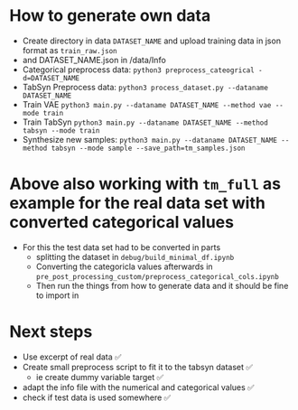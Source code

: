 # How to generate own data
- Create directory in data `DATASET_NAME` and upload training data in json format as `train_raw.json`
- and DATASET_NAME.json in /data/Info
- Categorical preprocess data: `python3 preprocess_cateogrical -d=DATASET_NAME`
- TabSyn Preprocess data: `python3 process_dataset.py --dataname DATASET_NAME`
- Train VAE `python3 main.py --dataname DATASET_NAME --method vae --mode train`
- Train TabSyn `python3 main.py --dataname DATASET_NAME --method tabsyn --mode train`
- Synthesize new samples: `python3 main.py --dataname DATASET_NAME --method tabsyn --mode sample --save_path=tm_samples.json`

# Above also working with `tm_full` as example for the real data set with converted categorical values 
- For this the test data set had to be converted in parts
  - splitting the dataset in `debug/build_minimal_df.ipynb`
  - Converting the categoricla values afterwards in `pre_post_processing_custom/preprocess_categorical_cols.ipynb`
  - Then run the things from how to generate data and it should be fine to import in 

# Next steps
- Use excerpt of real data ✅
- Create small preprocess script to fit it to the tabsyn dataset ✅
  - ie create dummy variable target ✅
- adapt the info file with the numerical and categorical values ✅
- check if test data is used somewhere ✅


